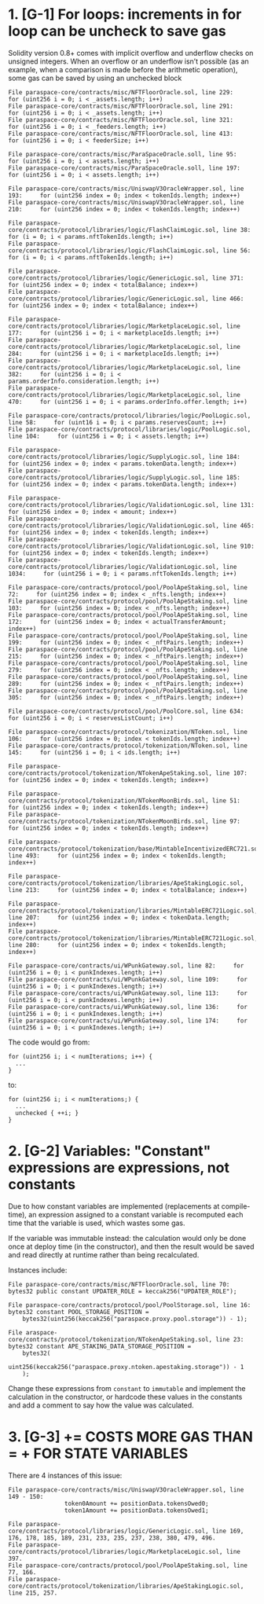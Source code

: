 # 1. [G-1] For loops: increments in for loop can be uncheck to save gas

Solidity version 0.8+ comes with implicit overflow and underflow checks on unsigned integers. When an overflow or an underflow isn’t possible (as an example, when a comparison is made before the arithmetic operation), some gas can be saved by using an unchecked block

    File paraspace-core/contracts/misc/NFTFloorOracle.sol, line 229:     for (uint256 i = 0; i < _assets.length; i++)
    File paraspace-core/contracts/misc/NFTFloorOracle.sol, line 291:     for (uint256 i = 0; i < _assets.length; i++)
    File paraspace-core/contracts/misc/NFTFloorOracle.sol, line 321:     for (uint256 i = 0; i < _feeders.length; i++)
    File paraspace-core/contracts/misc/NFTFloorOracle.sol, line 413:     for (uint256 i = 0; i < feederSize; i++)

    File paraspace-core/contracts/misc/ParaSpaceOracle.soll, line 95:     for (uint256 i = 0; i < assets.length; i++)
    File paraspace-core/contracts/misc/ParaSpaceOracle.soll, line 197:     for (uint256 i = 0; i < assets.length; i++)

    File paraspace-core/contracts/misc/UniswapV3OracleWrapper.sol, line 193:     for (uint256 index = 0; index < tokenIds.length; index++)
    File paraspace-core/contracts/misc/UniswapV3OracleWrapper.sol, line 210:     for (uint256 index = 0; index < tokenIds.length; index++)

    File paraspace-core/contracts/protocol/libraries/logic/FlashClaimLogic.sol, line 38:     for (i = 0; i < params.nftTokenIds.length; i++)
    File paraspace-core/contracts/protocol/libraries/logic/FlashClaimLogic.sol, line 56:     for (i = 0; i < params.nftTokenIds.length; i++)

    File paraspace-core/contracts/protocol/libraries/logic/GenericLogic.sol, line 371:     for (uint256 index = 0; index < totalBalance; index++)
    File paraspace-core/contracts/protocol/libraries/logic/GenericLogic.sol, line 466:     for (uint256 index = 0; index < totalBalance; index++)

    File paraspace-core/contracts/protocol/libraries/logic/MarketplaceLogic.sol, line 177:     for (uint256 i = 0; i < marketplaceIds.length; i++)
    File paraspace-core/contracts/protocol/libraries/logic/MarketplaceLogic.sol, line 284:     for (uint256 i = 0; i < marketplaceIds.length; i++)
    File paraspace-core/contracts/protocol/libraries/logic/MarketplaceLogic.sol, line 382:     for (uint256 i = 0; i < params.orderInfo.consideration.length; i++)
    File paraspace-core/contracts/protocol/libraries/logic/MarketplaceLogic.sol, line 470:     for (uint256 i = 0; i < params.orderInfo.offer.length; i++)

    File paraspace-core/contracts/protocol/libraries/logic/PoolLogic.sol, line 58:     for (uint16 i = 0; i < params.reservesCount; i++)
    File paraspace-core/contracts/protocol/libraries/logic/PoolLogic.sol, line 104:     for (uint256 i = 0; i < assets.length; i++)

    File paraspace-core/contracts/protocol/libraries/logic/SupplyLogic.sol, line 184:     for (uint256 index = 0; index < params.tokenData.length; index++)
    File paraspace-core/contracts/protocol/libraries/logic/SupplyLogic.sol, line 185:     for (uint256 index = 0; index < params.tokenData.length; index++)

    File paraspace-core/contracts/protocol/libraries/logic/ValidationLogic.sol, line 131:     for (uint256 index = 0; index < amount; index++)
    File paraspace-core/contracts/protocol/libraries/logic/ValidationLogic.sol, line 465:     for (uint256 index = 0; index < tokenIds.length; index++)
    File paraspace-core/contracts/protocol/libraries/logic/ValidationLogic.sol, line 910:     for (uint256 index = 0; index < tokenIds.length; index++)
    File paraspace-core/contracts/protocol/libraries/logic/ValidationLogic.sol, line 1034:     for (uint256 i = 0; i < params.nftTokenIds.length; i++)

    File paraspace-core/contracts/protocol/pool/PoolApeStaking.sol, line 72:     for (uint256 index = 0; index < _nfts.length; index++)
    File paraspace-core/contracts/protocol/pool/PoolApeStaking.sol, line 103:     for (uint256 index = 0; index < _nfts.length; index++)
    File paraspace-core/contracts/protocol/pool/PoolApeStaking.sol, line 172:     for (uint256 index = 0; index < actualTransferAmount; index++)
    File paraspace-core/contracts/protocol/pool/PoolApeStaking.sol, line 199:     for (uint256 index = 0; index < _nftPairs.length; index++)
    File paraspace-core/contracts/protocol/pool/PoolApeStaking.sol, line 215:     for (uint256 index = 0; index < _nftPairs.length; index++)
    File paraspace-core/contracts/protocol/pool/PoolApeStaking.sol, line 279:     for (uint256 index = 0; index < _nfts.length; index++)
    File paraspace-core/contracts/protocol/pool/PoolApeStaking.sol, line 289:     for (uint256 index = 0; index < _nftPairs.length; index++)
    File paraspace-core/contracts/protocol/pool/PoolApeStaking.sol, line 305:     for (uint256 index = 0; index < _nftPairs.length; index++)

    File paraspace-core/contracts/protocol/pool/PoolCore.sol, line 634:     for (uint256 i = 0; i < reservesListCount; i++)

    File paraspace-core/contracts/protocol/tokenization/NToken.sol, line 106:     for (uint256 index = 0; index < tokenIds.length; index++)
    File paraspace-core/contracts/protocol/tokenization/NToken.sol, line 145:     for (uint256 i = 0; i < ids.length; i++)

    File paraspace-core/contracts/protocol/tokenization/NTokenApeStaking.sol, line 107:     for (uint256 index = 0; index < tokenIds.length; index++)

    File paraspace-core/contracts/protocol/tokenization/NTokenMoonBirds.sol, line 51:     for (uint256 index = 0; index < tokenIds.length; index++)
    File paraspace-core/contracts/protocol/tokenization/NTokenMoonBirds.sol, line 97:     for (uint256 index = 0; index < tokenIds.length; index++)

    File paraspace-core/contracts/protocol/tokenization/base/MintableIncentivizedERC721.sol, line 493:     for (uint256 index = 0; index < tokenIds.length; index++)

    File paraspace-core/contracts/protocol/tokenization/libraries/ApeStakingLogic.sol, line 213:     for (uint256 index = 0; index < totalBalance; index++)

    File paraspace-core/contracts/protocol/tokenization/libraries/MintableERC721Logic.sol, line 207:     for (uint256 index = 0; index < tokenData.length; index++)
    File paraspace-core/contracts/protocol/tokenization/libraries/MintableERC721Logic.sol, line 280:     for (uint256 index = 0; index < tokenIds.length; index++)

    File paraspace-core/contracts/ui/WPunkGateway.sol, line 82:     for (uint256 i = 0; i < punkIndexes.length; i++)
    File paraspace-core/contracts/ui/WPunkGateway.sol, line 109:     for (uint256 i = 0; i < punkIndexes.length; i++)
    File paraspace-core/contracts/ui/WPunkGateway.sol, line 113:     for (uint256 i = 0; i < punkIndexes.length; i++)
    File paraspace-core/contracts/ui/WPunkGateway.sol, line 136:     for (uint256 i = 0; i < punkIndexes.length; i++)
    File paraspace-core/contracts/ui/WPunkGateway.sol, line 174:     for (uint256 i = 0; i < punkIndexes.length; i++)

The code would go from:

    for (uint256 i; i < numIterations; i++) { 
      ...
    }

to:

    for (uint256 i; i < numIterations;) { 
      ...
      unchecked { ++i; }  
    }

# 2. [G-2] Variables: "Constant" expressions are expressions, not constants

Due to how constant variables are implemented (replacements at compile-time), an expression assigned to a constant variable is recomputed each time that the variable is used, which wastes some gas.

If the variable was immutable instead: the calculation would only be done once at deploy time (in the constructor), and then the result would be saved and read directly at runtime rather than being recalculated.

Instances include:

    File paraspace-core/contracts/misc/NFTFloorOracle.sol, line 70:             bytes32 public constant UPDATER_ROLE = keccak256("UPDATER_ROLE");

    File paraspace-core/contracts/protocol/pool/PoolStorage.sol, line 16:             bytes32 constant POOL_STORAGE_POSITION =
        bytes32(uint256(keccak256("paraspace.proxy.pool.storage")) - 1);

    File araspace-core/contracts/protocol/tokenization/NTokenApeStaking.sol, line 23:             bytes32 constant APE_STAKING_DATA_STORAGE_POSITION =
        bytes32(
            uint256(keccak256("paraspace.proxy.ntoken.apestaking.storage")) - 1
        );  

Change these expressions from `constant` to `immutable` and implement the calculation in the constructor, or hardcode these values in the constants and add a comment to say how the value was calculated.

# 3. [G-3] <X> += <Y> COSTS MORE GAS THAN <X> = <X> + <Y> FOR STATE VARIABLES

There are 4 instances of this issue:

    File paraspace-core/contracts/misc/UniswapV3OracleWrapper.sol, line 149 - 150:
                    token0Amount += positionData.tokensOwed0;
                    token1Amount += positionData.tokensOwed1;

    File paraspace-core/contracts/protocol/libraries/logic/GenericLogic.sol, line 169, 176, 178, 185, 189, 231, 233, 235, 237, 238, 380, 479, 496.
    File paraspace-core/contracts/protocol/libraries/logic/MarketplaceLogic.sol, line 397.
    File paraspace-core/contracts/protocol/pool/PoolApeStaking.sol, line 77, 166.
    File paraspace-core/contracts/protocol/tokenization/libraries/ApeStakingLogic.sol, line 215, 257.


